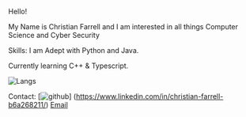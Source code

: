 Hello!

My Name is Christian Farrell and I am interested in all things Computer Science and Cyber Security

Skills:
I am Adept with Python and Java.

Currently learning C++ & Typescript.


![Langs](https://github-readme-stats.vercel.app/api/top-langs/?username=CFdefense&theme=tokyonight)

Contact:
[![github](https://img.shields.io/badge/GitHub-000000?style=for-the-badge&logo=GitHub&logoColor=white)]
(https://www.linkedin.com/in/christian-farrell-b6a268211/)
[Email](mailto:CFdefence@gmail.com)
